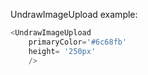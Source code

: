 UndrawImageUpload example:
```js 
<UndrawImageUpload
    primaryColor='#6c68fb'
    height= '250px'
    />
```